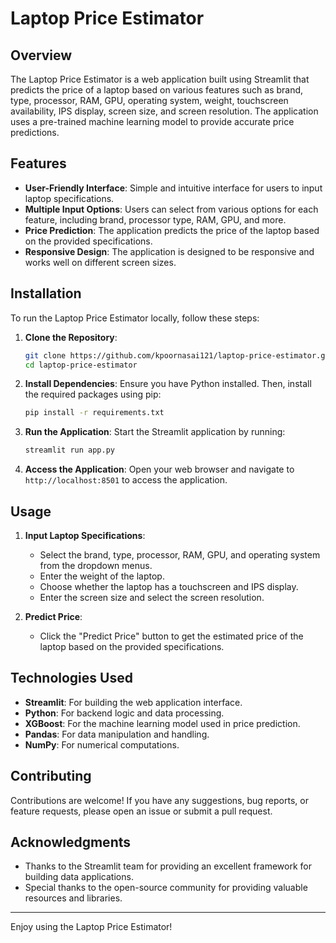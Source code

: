 # Laptop Price Estimator

## Overview

The Laptop Price Estimator is a web application built using Streamlit that predicts the price of a laptop based on various features such as brand, type, processor, RAM, GPU, operating system, weight, touchscreen availability, IPS display, screen size, and screen resolution. The application uses a pre-trained machine learning model to provide accurate price predictions.

## Features

- **User-Friendly Interface**: Simple and intuitive interface for users to input laptop specifications.
- **Multiple Input Options**: Users can select from various options for each feature, including brand, processor type, RAM, GPU, and more.
- **Price Prediction**: The application predicts the price of the laptop based on the provided specifications.
- **Responsive Design**: The application is designed to be responsive and works well on different screen sizes.

## Installation

To run the Laptop Price Estimator locally, follow these steps:

1. **Clone the Repository**:
   ```bash
   git clone https://github.com/kpoornasai121/laptop-price-estimator.git
   cd laptop-price-estimator
   ```

2. **Install Dependencies**:
   Ensure you have Python installed. Then, install the required packages using pip:
   ```bash
   pip install -r requirements.txt
   ```

3. **Run the Application**:
   Start the Streamlit application by running:
   ```bash
   streamlit run app.py
   ```

4. **Access the Application**:
   Open your web browser and navigate to `http://localhost:8501` to access the application.

## Usage

1. **Input Laptop Specifications**:
   - Select the brand, type, processor, RAM, GPU, and operating system from the dropdown menus.
   - Enter the weight of the laptop.
   - Choose whether the laptop has a touchscreen and IPS display.
   - Enter the screen size and select the screen resolution.

2. **Predict Price**:
   - Click the "Predict Price" button to get the estimated price of the laptop based on the provided specifications.

## Technologies Used

- **Streamlit**: For building the web application interface.
- **Python**: For backend logic and data processing.
- **XGBoost**: For the machine learning model used in price prediction.
- **Pandas**: For data manipulation and handling.
- **NumPy**: For numerical computations.

## Contributing

Contributions are welcome! If you have any suggestions, bug reports, or feature requests, please open an issue or submit a pull request.

## Acknowledgments

- Thanks to the Streamlit team for providing an excellent framework for building data applications.
- Special thanks to the open-source community for providing valuable resources and libraries.

---

Enjoy using the Laptop Price Estimator!
